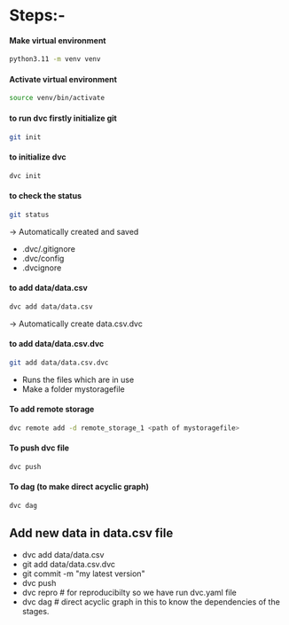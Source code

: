 # Steps:-

#### Make virtual environment

```bash
python3.11 -m venv venv
```

#### Activate virtual environment

```bash
source venv/bin/activate
```

#### to run dvc firstly initialize git 

```bash
git init
```

#### to initialize dvc

```bash
dvc init
```

#### to check the status

```bash
git status
```
-> Automatically created and saved
 - .dvc/.gitignore
 - .dvc/config
 - .dvcignore

 #### to add data/data.csv
 
 ```bash
 dvc add data/data.csv
 ```
-> Automatically create data.csv.dvc

#### to add data/data.csv.dvc
 
```bash
git add data/data.csv.dvc
```

- Runs the files which are in use 
- Make a folder mystoragefile 

#### To add remote storage

```bash
dvc remote add -d remote_storage_1 <path of mystoragefile>
```

#### To push dvc file 

```bash
dvc push
```

#### To dag (to make direct acyclic graph)
```bash
dvc dag
```

 ## Add new data in data.csv file 

 - dvc add data/data.csv
 - git add data/data.csv.dvc
 - git commit -m "my latest version"
 - dvc push
 - dvc repro # for reproducibilty so we have run dvc.yaml file 
 - dvc dag # direct acyclic graph in this to know the dependencies of the stages.
